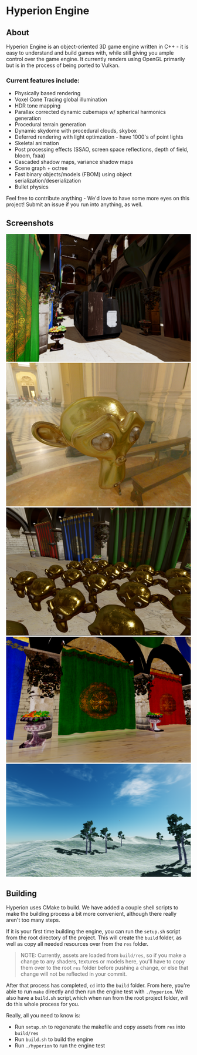 # Hyperion Engine


## About

Hyperion Engine is an object-oriented 3D game engine written in C++ - it is easy to understand and build games with, while still giving you ample control over the game engine. It currently renders using OpenGL primarily but is in the process of being ported to Vulkan.

### Current features include:
* Physically based rendering
* Voxel Cone Tracing global illumination
* HDR tone mapping
* Parallax corrected dynamic cubemaps w/ spherical harmonics generation
* Procedural terrain generation
* Dynamic skydome with procedural clouds, skybox
* Deferred rendering with light optimzation - have 1000's of point lights
* Skeletal animation
* Post processing effects (SSAO, screen space reflections, depth of field, bloom, fxaa)
* Cascaded shadow maps, variance shadow maps
* Scene graph + octree
* Fast binary objects/models (FBOM) using object serialization/deserialization
* Bullet physics

Feel free to contribute anything - We'd love to have some more eyes on this project! Submit an issue if you run into anything, as well.

## Screenshots

![Apex engine screenshot](/screenshots/screenshot40.PNG)
![Apex engine screenshot](/screenshots/screenshot36.PNG)
![Apex engine screenshot](/screenshots/screenshot35.PNG)
![Apex engine screenshot](/screenshots/screenshot33.PNG)
![Apex engine screenshot](/screenshots/screenshot8.png)

## Building

Hyperion uses CMake to build. We have added a couple shell scripts to make the building process a bit more convenient, although there really aren't too many steps.

If it is your first time building the engine, you can run the `setup.sh` script from the root directory of the project. This will create the `build` folder, as well as copy all needed resources over from the `res` folder.
> NOTE: Currently, assets are loaded from `build/res`, so if you make a change to any shaders, textures or models here, you'll have to copy them over to the root `res` folder before pushing a change, or else that change will not be reflected in your commit.

After that process has completed, `cd` into the `build` folder. From here, you're able to run `make` directly and then run the engine test with `./hyperion`. We also have a `build.sh` script,which when ran from the root project folder, will do this whole process for you.

Really, all you need to know is:
* Run `setup.sh` to regenerate the makefile and copy assets from `res` into `build/res`
* Run `build.sh` to build the engine
* Run `./hyperion` to run the engine test
